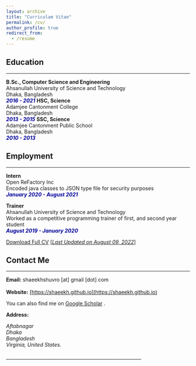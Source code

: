 ```yaml
---
layout: archive
title: "Curriculam Vitae"
permalink: /cv/
author_profile: true
redirect_from:
  - /resume
---
```


## Education 
-------------

<b>B.Sc., Computer Science and Engineering</b><br />
Ahsanullah University of Science and Technology<br />
Dhaka, Bangladesh<br />
<i style='color:#000099;'>**2016 - 2021**</i>
<b>HSC, Science</b><br />
Adamjee Cantonment College<br />
Dhaka, Bangladesh<br />
<i style='color:#000099;'>**2013 - 2015**</i>
<b>SSC, Science</b><br />
Adamjee Cantonment Public School<br />
Dhaka, Bangladesh<br />
<i style='color:#000099;'>**2010 - 2013**</i>


## Employment 
-------------
<b>Intern</b><br />
Open ReFactory Inc <br/>
Encoded java classes to JSON type file for security purposes <br />
<i style='color:#000099;'>**January 2020 - August 2021**</i><br/>

<b>Trainer</b><br />
Ahsanullah University of Science and Technology<br />
Worked as a competitive programming trainer of first, and second year student <br/>
<i style='color:#000099;'>**August 2019 - January 2020**</i>

[Download Full CV](https://drive.google.com/file/d/1zX8KQ98PSedjCcT6EtUI2Os03GY15kN8/view?usp=sharing) [<ins>*Last Updated on August 09, 2022*</ins>]

## Contact Me
-------------

**Email:** shaeekhshuvro [at] gmail [dot] com <br /> 
 <br /> 
**Website:** [https://shaeekh.github.io](https://shaeekh.github.io) <br />

You can also find me on [Google Scholar](https://scholar.google.com/citations?user=fONhn9EAAAAJ&hl=en) .


**Address:**
<address>
Aftabnagar<br /> 
Dhaka <br /> 
Bangladesh <br />
Virginia, United States. <br /> 
</address> 
<br /> 
__________________________________________________________